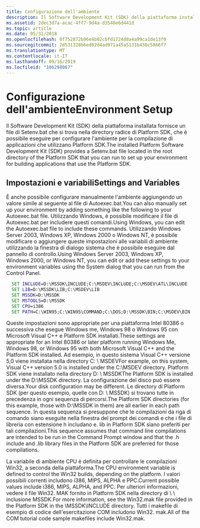 ```yaml
---
title: Configurazione dell'ambiente
description: Il Software Development Kit (SDK) della piattaforma installata fornisce un file di Setenv.bat che si trova nella directory radice di Platform SDK, che è possibile eseguire per configurare l'ambiente per la compilazione di applicazioni che utilizzano Platform SDK.
ms.assetid: 2dec3d7a-acac-4ff7-9d4a-d3540e6d441d
ms.topic: article
ms.date: 05/31/2018
ms.openlocfilehash: 0f752872b96e4b02cbfd1724d8a4a99ca1de13f0
ms.sourcegitcommit: 2d531328b6ed82d4ad971a45a5131b430c5866f7
ms.translationtype: MT
ms.contentlocale: it-IT
ms.lasthandoff: 09/16/2019
ms.locfileid: "106298067"
---
```

# <a name="environment-setup"></a><span data-ttu-id="443cc-103">Configurazione dell'ambiente</span><span class="sxs-lookup"><span data-stu-id="443cc-103">Environment Setup</span></span>

<span data-ttu-id="443cc-104">Il Software Development Kit (SDK) della piattaforma installata fornisce un file di Setenv.bat che si trova nella directory radice di Platform SDK, che è possibile eseguire per configurare l'ambiente per la compilazione di applicazioni che utilizzano Platform SDK.</span><span class="sxs-lookup"><span data-stu-id="443cc-104">The installed Platform Software Development Kit (SDK) provides a Setenv.bat file located in the root directory of the Platform SDK that you can run to set up your environment for building applications that use the Platform SDK.</span></span>

## <a name="settings-and-variables"></a><span data-ttu-id="443cc-105">Impostazioni e variabili</span><span class="sxs-lookup"><span data-stu-id="443cc-105">Settings and Variables</span></span>

<span data-ttu-id="443cc-106">È anche possibile configurare manualmente l'ambiente aggiungendo un valore simile al seguente al file di Autoexec.bat.</span><span class="sxs-lookup"><span data-stu-id="443cc-106">You can also manually set up your environment by adding something like the following to your Autoexec.bat file.</span></span> <span data-ttu-id="443cc-107">Utilizzando Windows, è possibile modificare il file di Autoexec.bat per includere questi comandi.</span><span class="sxs-lookup"><span data-stu-id="443cc-107">Using Windows, you can edit the Autoexec.bat file to include these commands.</span></span> <span data-ttu-id="443cc-108">Utilizzando Windows Server 2003, Windows XP, Windows 2000 o Windows NT, è possibile modificare o aggiungere queste impostazioni alle variabili di ambiente utilizzando la finestra di dialogo sistema che è possibile eseguire dal pannello di controllo.</span><span class="sxs-lookup"><span data-stu-id="443cc-108">Using Windows Server 2003, Windows XP, Windows 2000, or Windows NT, you can edit or add these settings to your environment variables using the System dialog that you can run from the Control Panel.</span></span>


```cmd
  SET INCLUDE=D:\MSSDK\INCLUDE;C:\MSDEV\INCLUDE;C:\MSDEV\ATL\INCLUDE
  SET LIB=D:\MSSDK\LIB;C:\MSDEV\LIB
  SET MSSDK=D:\MSSDK
  SET MSTOOLS=D:\MSSDK
  SET CPU=i386
  SET PATH=C:\WIN95;C:\WIN95\COMMAND;C:\DOS;D:\MSSDK\BIN;C:\MSDEV\BIN
```



<span data-ttu-id="443cc-109">Queste impostazioni sono appropriate per una piattaforma Intel 80386 o successiva che esegue Windows me, Windows 98 o Windows 95 con Microsoft Visual C++ e Platform SDK installati.</span><span class="sxs-lookup"><span data-stu-id="443cc-109">These settings are appropriate for an Intel 80386 or later platform running Windows Me, Windows 98, or Windows 95 with both Microsoft Visual C++ and the Platform SDK installed.</span></span> <span data-ttu-id="443cc-110">Ad esempio, in questo sistema Visual C++ versione 5,0 viene installata nella directory C: \\ MSDEV</span><span class="sxs-lookup"><span data-stu-id="443cc-110">For example, on this system, Visual C++ version 5.0 is installed under the C:\\MSDEV directory.</span></span> <span data-ttu-id="443cc-111">Platform SDK viene installato nella directory D: \\ MSSDK</span><span class="sxs-lookup"><span data-stu-id="443cc-111">The Platform SDK is installed under the D:\\MSSDK directory.</span></span> <span data-ttu-id="443cc-112">La configurazione del disco può essere diversa.</span><span class="sxs-lookup"><span data-stu-id="443cc-112">Your disk configuration may be different.</span></span> <span data-ttu-id="443cc-113">Le directory di Platform SDK (per questo esempio, quelle con D: \\ MSSDK) si trovano tutte in precedenza in ogni sequenza di percorsi.</span><span class="sxs-lookup"><span data-stu-id="443cc-113">The Platform SDK directories (for this example, those with D:\\MSSDK in them) are all earlier in each path sequence.</span></span> <span data-ttu-id="443cc-114">In questa sequenza si presuppone che le compilazioni da riga di comando siano eseguite nella finestra del prompt dei comandi e che i file di libreria con estensione h includano e. lib in Platform SDK siano preferiti per tali compilazioni.</span><span class="sxs-lookup"><span data-stu-id="443cc-114">This sequence assumes that command line compilations are intended to be run in the Command Prompt window and that the .h include and .lib library files in the Platform SDK are preferred for those compilations.</span></span>

<span data-ttu-id="443cc-115">La variabile di ambiente CPU è definita per controllare le compilazioni Win32, a seconda della piattaforma.</span><span class="sxs-lookup"><span data-stu-id="443cc-115">The CPU environment variable is defined to control the Win32 builds, depending on the platform.</span></span> <span data-ttu-id="443cc-116">I valori possibili correnti includono i386, MIPS, ALPHA e PPC.</span><span class="sxs-lookup"><span data-stu-id="443cc-116">Current possible values include i386, MIPS, ALPHA, and PPC.</span></span> <span data-ttu-id="443cc-117">Per ulteriori informazioni, vedere il file Win32. MAK fornito in Platform SDK nella directory di \\ \\ inclusione MSSDK.</span><span class="sxs-lookup"><span data-stu-id="443cc-117">For more information, see the Win32.mak file provided in the Platform SDK in the \\MSSDK\\INCLUDE directory.</span></span> <span data-ttu-id="443cc-118">Tutti i makefile di esempio di codice dell'esercitazione COM includono Win32. mak.</span><span class="sxs-lookup"><span data-stu-id="443cc-118">All of the COM tutorial code sample makefiles include Win32.mak.</span></span>

 

 




